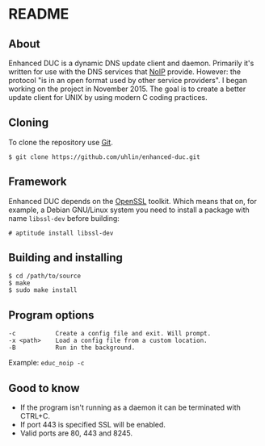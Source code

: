 # README #

## About ##

Enhanced DUC is a dynamic DNS update client and daemon. Primarily it's
written for use with the DNS services that [NoIP](http://www.noip.com)
provide.  However: the protocol "is in an open format used by other
service providers".  I began working on the project in November
2015. The goal is to create a better update client for UNIX by using
modern C coding practices.

## Cloning ##

To clone the repository use [Git](https://git-scm.com).

    $ git clone https://github.com/uhlin/enhanced-duc.git

## Framework ##

Enhanced DUC depends on the [OpenSSL](https://www.openssl.org)
toolkit. Which means that on, for example, a Debian GNU/Linux system
you need to install a package with name `libssl-dev` before building:

    # aptitude install libssl-dev

## Building and installing ##

    $ cd /path/to/source
    $ make
    $ sudo make install

## Program options ##

    -c           Create a config file and exit. Will prompt.
    -x <path>    Load a config file from a custom location.
    -B           Run in the background.

Example: `educ_noip -c`

## Good to know ##

* If the program isn't running as a daemon it can be terminated with CTRL+C.
* If port 443 is specified SSL will be enabled.
* Valid ports are 80, 443 and 8245.
